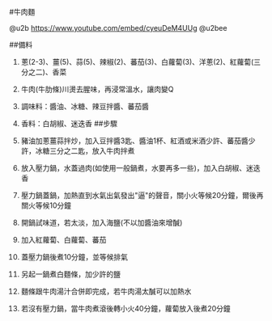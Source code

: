 #牛肉麵

@u2b 
https://www.youtube.com/embed/cyeuDeM4UUg 
@u2bee 
 
##備料 

1. 蔥(2-3)、薑(5)、蒜(5)、辣椒(2)、蕃茄(3)、白蘿蔔(3)、洋蔥(2)、紅蘿蔔(三分之二)、香菜
2. 牛肉(牛肋條)川燙去腥味，再浸常溫水，讓肉變Q
3. 調味料：醬油、冰糖、辣豆拌醬、蕃茄醬
4. 香料：白胡椒、迷迭香
##步驟

1. 豬油加蔥薑蒜拌炒，加入豆拌醬3匙、醬油1杯、紅酒或米酒少許、蕃茄醬少許，冰糖三分之二匙，放入牛肉拌煮
2. 放入壓力鍋，水蓋過肉(如使用一般鍋煮，水要再多一些)，加入白胡椒、迷迭香
3. 壓力鍋蓋鍋，加熱直到水氣出氣發出"逼"的聲音，關小火等候20分鐘，爾後再關火等候10分鐘
4. 開鍋試味道，若太淡，加入海鹽(不以加醬油來增醎)
5. 加入紅蘿蔔、白蘿蔔、蕃茄
6. 蓋壓力鍋後煮10分鐘，並等候排氣
7. 另起一鍋煮白麵條，加少許的鹽
8. 麵條跟牛肉湯汁合併即完成，若牛肉湯太醎可以加熱水
9. 若沒有壓力鍋，當牛肉煮滾後轉小火40分鐘，蘿蔔放入後煮20分鐘

